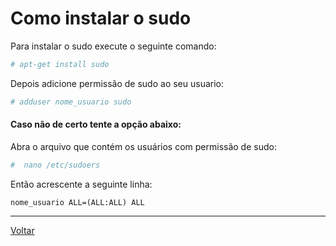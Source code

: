 # Como instalar o sudo

Para instalar o sudo execute o seguinte comando:
```bash
# apt-get install sudo
```


Depois adicione permissão de sudo ao seu usuario:
```bash
# adduser nome_usuario sudo
```

#### Caso não de certo tente a opção abaixo:

Abra o arquivo que contém os usuários com permissão de sudo:
```bash
#  nano /etc/sudoers
```

Então acrescente a seguinte linha:
```text
nome_usuario ALL=(ALL:ALL) ALL
```

-----

[Voltar](README.md)
